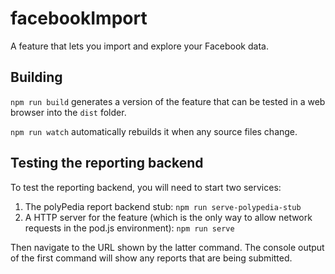 # facebookImport

A feature that lets you import and explore your Facebook data.

## Building

`npm run build` generates a version of the feature that can be tested in a web
browser into the `dist` folder.

`npm run watch` automatically rebuilds it when any source files change.

## Testing the reporting backend

To test the reporting backend, you will need to start two services:

1. The polyPedia report backend stub: `npm run serve-polypedia-stub`
2. A HTTP server for the feature (which is the only way to allow network
   requests in the pod.js environment): `npm run serve`

Then navigate to the URL shown by the latter command. The console output of the
first command will show any reports that are being submitted.
